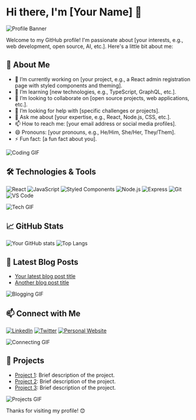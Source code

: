 # Hi there, I'm [Your Name] 👋

![Profile Banner](URL_to_your_banner_image)

Welcome to my GitHub profile! I'm passionate about [your interests, e.g., web development, open source, AI, etc.]. Here's a little bit about me:

## 🚀 About Me

- 🔭 I’m currently working on [your project, e.g., a React admin registration page with styled components and theming].
- 🌱 I’m learning [new technologies, e.g., TypeScript, GraphQL, etc.].
- 👯 I’m looking to collaborate on [open source projects, web applications, etc.].
- 🤔 I’m looking for help with [specific challenges or projects].
- 💬 Ask me about [your expertise, e.g., React, Node.js, CSS, etc.].
- 📫 How to reach me: [your email address or social media profiles].
- 😄 Pronouns: [your pronouns, e.g., He/Him, She/Her, They/Them].
- ⚡ Fun fact: [a fun fact about you].

![Coding GIF](URL_to_coding_gif)

## 🛠️ Technologies & Tools

![React](https://img.shields.io/badge/-React-61DAFB?style=flat&logo=React&logoColor=white)
![JavaScript](https://img.shields.io/badge/-JavaScript-F7DF1E?style=flat&logo=JavaScript&logoColor=black)
![Styled Components](https://img.shields.io/badge/-Styled%20Components-DB7093?style=flat&logo=styled-components&logoColor=white)
![Node.js](https://img.shields.io/badge/-Node.js-339933?style=flat&logo=Node.js&logoColor=white)
![Express](https://img.shields.io/badge/-Express-000000?style=flat&logo=Express&logoColor=white)
![Git](https://img.shields.io/badge/-Git-F05032?style=flat&logo=Git&logoColor=white)
![VS Code](https://img.shields.io/badge/-VS%20Code-007ACC?style=flat&logo=Visual%20Studio%20Code&logoColor=white)

![Tech GIF](URL_to_tech_gif)

## 📈 GitHub Stats

![Your GitHub stats](https://github-readme-stats.vercel.app/api?username=yourusername&show_icons=true&theme=radical)
![Top Langs](https://github-readme-stats.vercel.app/api/top-langs/?username=yourusername&layout=compact&theme=radical)

## 📝 Latest Blog Posts

<!-- BLOG-POST-LIST:START -->
- [Your latest blog post title](URL_to_blog_post)
- [Another blog post title](URL_to_blog_post)
<!-- BLOG-POST-LIST:END -->

![Blogging GIF](URL_to_blogging_gif)

## 📫 Connect with Me

[![LinkedIn](https://img.shields.io/badge/-LinkedIn-0077B5?style=flat&logo=LinkedIn&logoColor=white)](https://www.linkedin.com/in/yourlinkedinprofile)
[![Twitter](https://img.shields.io/badge/-Twitter-1DA1F2?style=flat&logo=Twitter&logoColor=white)](https://twitter.com/yourtwitterprofile)
[![Personal Website](https://img.shields.io/badge/-Website-000000?style=flat&logo=Google-Chrome&logoColor=white)](https://yourwebsite.com)

![Connecting GIF](URL_to_connecting_gif)

## 🎨 Projects

- [Project 1](URL_to_project): Brief description of the project.
- [Project 2](URL_to_project): Brief description of the project.
- [Project 3](URL_to_project): Brief description of the project.

![Projects GIF](URL_to_projects_gif)

Thanks for visiting my profile! 😊
